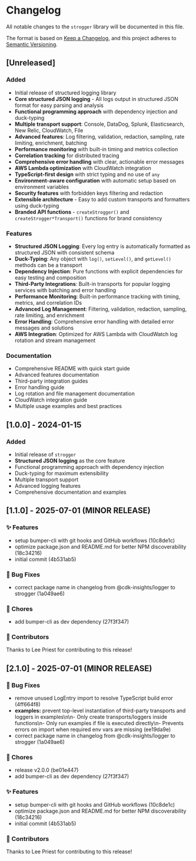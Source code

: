 # Changelog

All notable changes to the `strogger` library will be documented in this file.

The format is based on [Keep a Changelog](https://keepachangelog.com/en/1.0.0/),
and this project adheres to [Semantic Versioning](https://semver.org/spec/v2.0.0.html).

## [Unreleased]

### Added

- Initial release of structured logging library
- **Core structured JSON logging** - All logs output in structured JSON format for easy parsing and analysis
- **Functional programming approach** with dependency injection and duck-typing
- **Multiple transport support**: Console, DataDog, Splunk, Elasticsearch, New Relic, CloudWatch, File
- **Advanced features**: Log filtering, validation, redaction, sampling, rate limiting, enrichment, batching
- **Performance monitoring** with built-in timing and metrics collection
- **Correlation tracking** for distributed tracing
- **Comprehensive error handling** with clear, actionable error messages
- **AWS Lambda optimization** with CloudWatch integration
- **TypeScript-first design** with strict typing and no use of `any`
- **Environment-aware configuration** with automatic setup based on environment variables
- **Security features** with forbidden keys filtering and redaction
- **Extensible architecture** - Easy to add custom transports and formatters using duck-typing
- **Branded API functions** - `createStrogger()` and `createStrogger*Transport()` functions for brand consistency

### Features

- **Structured JSON Logging**: Every log entry is automatically formatted as structured JSON with consistent schema
- **Duck-Typing**: Any object with `log()`, `setLevel()`, and `getLevel()` methods can be a transport
- **Dependency Injection**: Pure functions with explicit dependencies for easy testing and composition
- **Third-Party Integrations**: Built-in transports for popular logging services with batching and error handling
- **Performance Monitoring**: Built-in performance tracking with timing, metrics, and correlation IDs
- **Advanced Log Management**: Filtering, validation, redaction, sampling, rate limiting, and enrichment
- **Error Handling**: Comprehensive error handling with detailed error messages and solutions
- **AWS Integration**: Optimized for AWS Lambda with CloudWatch log rotation and stream management

### Documentation

- Comprehensive README with quick start guide
- Advanced features documentation
- Third-party integration guides
- Error handling guide
- Log rotation and file management documentation
- CloudWatch integration guide
- Multiple usage examples and best practices

## [1.0.0] - 2024-01-15

### Added

- Initial release of `strogger`
- **Structured JSON logging** as the core feature
- Functional programming approach with dependency injection
- Duck-typing for maximum extensibility
- Multiple transport support
- Advanced logging features
- Comprehensive documentation and examples
## [1.1.0] - 2025-07-01 (MINOR RELEASE)

### ✨ Features

- setup bumper-cli with git hooks and GitHub workflows (10c8de1c)
- optimize package.json and README.md for better NPM discoverability (18c34216)
- initial commit (4b531ab5)

### 🐛 Bug Fixes

- correct package name in changelog from @cdk-insights/logger to strogger (1a049ae6)

### 🔨 Chores

- add bumper-cli as dev dependency (27f3f347)

### 👥 Contributors

Thanks to Lee Priest for contributing to this release!

## [2.1.0] - 2025-07-01 (MINOR RELEASE)

### 🐛 Bug Fixes

- remove unused LogEntry import to resolve TypeScript build error (4ff664f8)
- **examples:** prevent top-level instantiation of third-party transports and loggers in examples\n\n- Only create transports/loggers inside functions\n- Only run examples if file is executed directly\n- Prevents errors on import when required env vars are missing (ee19da9e)
- correct package name in changelog from @cdk-insights/logger to strogger (1a049ae6)

### 🔨 Chores

- release v2.0.0 (be01e447)
- add bumper-cli as dev dependency (27f3f347)

### ✨ Features

- setup bumper-cli with git hooks and GitHub workflows (10c8de1c)
- optimize package.json and README.md for better NPM discoverability (18c34216)
- initial commit (4b531ab5)

### 👥 Contributors

Thanks to Lee Priest for contributing to this release!

